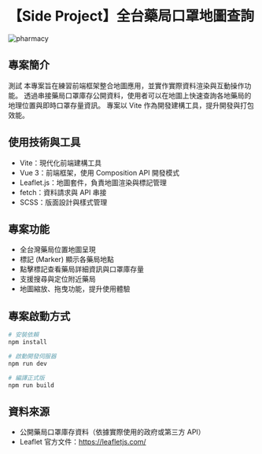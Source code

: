 # 【Side Project】全台藥局口罩地圖查詢

![pharmacy](https://github.com/user-attachments/assets/976281db-1491-4da1-967c-d530c101165f)

## 專案簡介

測試
本專案旨在練習前端框架整合地圖應用，並實作實際資料渲染與互動操作功能。
透過串接藥局口罩庫存公開資料，使用者可以在地圖上快速查詢各地藥局的地理位置與即時口罩存量資訊。
專案以 Vite 作為開發建構工具，提升開發與打包效能。

## 使用技術與工具

- Vite：現代化前端建構工具
- Vue 3：前端框架，使用 Composition API 開發模式
- Leaflet.js：地圖套件，負責地圖渲染與標記管理
- fetch：資料請求與 API 串接
- SCSS：版面設計與樣式管理

## 專案功能

- 全台灣藥局位置地圖呈現
- 標記 (Marker) 顯示各藥局地點
- 點擊標記查看藥局詳細資訊與口罩庫存量
- 支援搜尋與定位附近藥局
- 地圖縮放、拖曳功能，提升使用體驗

## 專案啟動方式

```sh
# 安裝依賴
npm install

# 啟動開發伺服器
npm run dev

# 編譯正式版
npm run build
```

## 資料來源

- 公開藥局口罩庫存資料（依據實際使用的政府或第三方 API）
- Leaflet 官方文件：https://leafletjs.com/

